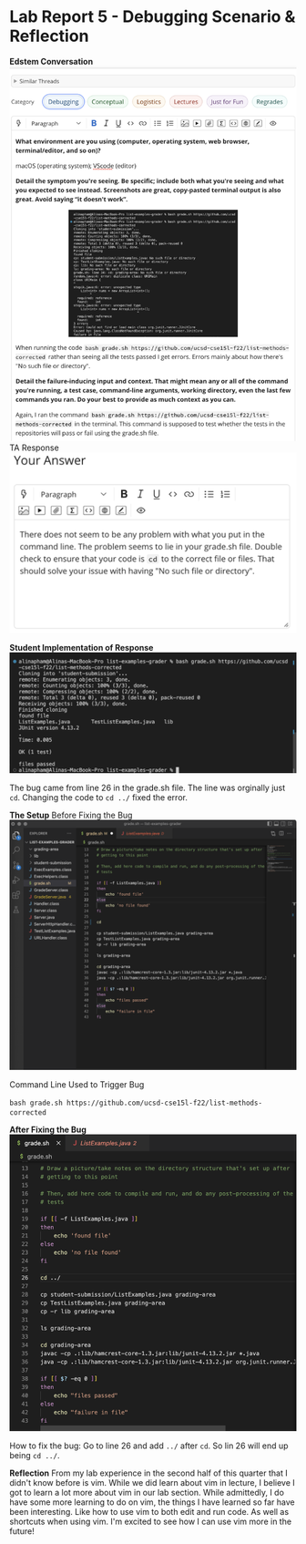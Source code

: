 # Lab Report 5 - Debugging Scenario & Reflection

**Edstem Conversation**
![Edstem Debugging Post](post.png)
TA Response
![Edstem TA Reponse](TA-response.png)

**Student Implementation of Response**
![Terminal w/ corrections made](terminal-fixed.png)

The bug came from line 26 in the grade.sh file. The line was orginally just `cd`. Changing the code 
to `cd ../` fixed the error.

**The Setup**
Before Fixing the Bug
![Code before fixing the bug](code-broken.png)

Command Line Used to Trigger Bug

`bash grade.sh https://github.com/ucsd-cse15l-f22/list-methods-corrected`

**After Fixing the Bug**
![Code after fixing the bug](code-fixed.png)

How to fix the bug:
Go to line 26 and add `../` after `cd`. So lin 26 will end up being `cd ../`.

**Reflection**
From my lab experience in the second half of this quarter that I didn't know before is vim. While we did learn about vim in lecture, I believe I got to learn a lot more about vim in our lab section. While admittedly, I do have some more learning to do on vim, the things I have learned so far have been interesting. Like how to use vim to both edit and run code. As well as shortcuts when using vim. I'm excited to see how I can use vim more in the future!
